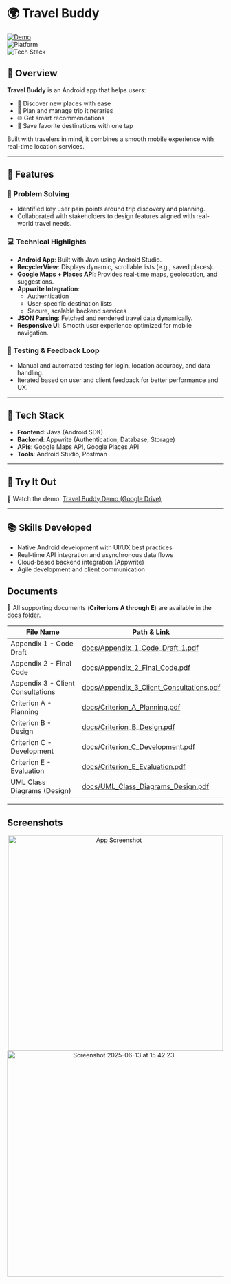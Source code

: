 # 🌍 **Travel Buddy**

[![Demo](https://img.shields.io/badge/Demo-Link-blue?style=for-the-badge&logo=google-drive&logoColor=white)](https://drive.google.com/file/d/1ldB_73UGCHlmKnRBEEyY7yQgRVem_mmq/view)  
![Platform](https://img.shields.io/badge/Platform-Android-green?style=for-the-badge&logo=android&logoColor=white)  
![Tech Stack](https://img.shields.io/badge/Tech%20Stack-Java%20|%20Appwrite%20|%20Google%20Maps%20API-orange?style=for-the-badge)


## 🚀 Overview

**Travel Buddy** is an Android app that helps users:
- 🧭 Discover new places with ease  
- 📅 Plan and manage trip itineraries  
- 🌐 Get smart recommendations  
- 📍 Save favorite destinations with one tap  

Built with travelers in mind, it combines a smooth mobile experience with real-time location services.

---

## 🔑 Features

### 🧠 Problem Solving
- Identified key user pain points around trip discovery and planning.
- Collaborated with stakeholders to design features aligned with real-world travel needs.

### 💻 Technical Highlights
- **Android App**: Built with Java using Android Studio.
- **RecyclerView**: Displays dynamic, scrollable lists (e.g., saved places).
- **Google Maps + Places API**: Provides real-time maps, geolocation, and suggestions.
- **Appwrite Integration**:
  - Authentication
  - User-specific destination lists
  - Secure, scalable backend services
- **JSON Parsing**: Fetched and rendered travel data dynamically.
- **Responsive UI**: Smooth user experience optimized for mobile navigation.

### 🔁 Testing & Feedback Loop
- Manual and automated testing for login, location accuracy, and data handling.
- Iterated based on user and client feedback for better performance and UX.

---

## 🧰 Tech Stack

- **Frontend**: Java (Android SDK)  
- **Backend**: Appwrite (Authentication, Database, Storage)  
- **APIs**: Google Maps API, Google Places API  
- **Tools**: Android Studio, Postman

---
## 👀 Try It Out

🎥 Watch the demo: [Travel Buddy Demo (Google Drive)](https://drive.google.com/file/d/1ldB_73UGCHlmKnRBEEyY7yQgRVem_mmq/view)

---

## 📚 Skills Developed

- Native Android development with UI/UX best practices  
- Real-time API integration and asynchronous data flows  
- Cloud-based backend integration (Appwrite)  
- Agile development and client communication

## **Documents**  
📄 All supporting documents (**Criterions A through E**) are available in the [docs folder](./docs).


| File Name                          | Path & Link |
|-----------------------------------|-------------|
| Appendix 1 - Code Draft           | [docs/Appendix_1_Code_Draft_1.pdf](https://github.com/sarveshtiku/Travel-Buddy-Android-Application/blob/main/docs/Appendix_1_Code_Draft_1.pdf) |
| Appendix 2 - Final Code           | [docs/Appendix_2_Final_Code.pdf](https://github.com/sarveshtiku/Travel-Buddy-Android-Application/blob/main/docs/Appendix_2_Final_Code.pdf) |
| Appendix 3 - Client Consultations | [docs/Appendix_3_Client_Consultations.pdf](https://github.com/sarveshtiku/Travel-Buddy-Android-Application/blob/main/docs/Appendix_3_Client_Consultations.pdf) |
| Criterion A - Planning            | [docs/Criterion_A_Planning.pdf](https://github.com/sarveshtiku/Travel-Buddy-Android-Application/blob/main/docs/Criterion_A_Planning.pdf) |
| Criterion B - Design              | [docs/Criterion_B_Design.pdf](https://github.com/sarveshtiku/Travel-Buddy-Android-Application/blob/main/docs/Criterion_B_Design.pdf) |
| Criterion C - Development         | [docs/Criterion_C_Development.pdf](https://github.com/sarveshtiku/Travel-Buddy-Android-Application/blob/main/docs/Criterion_C_Development.pdf) |
| Criterion E - Evaluation          | [docs/Criterion_E_Evaluation.pdf](https://github.com/sarveshtiku/Travel-Buddy-Android-Application/blob/main/docs/Criterion_E_Evaluation.pdf) |
| UML Class Diagrams (Design)       | [docs/UML_Class_Diagrams_Design.pdf](https://github.com/sarveshtiku/Travel-Buddy-Android-Application/blob/main/docs/UML_Class_Diagrams_Design.pdf) |

---

## **Screenshots**
<div align="center">
    <img src="https://github.com/user-attachments/assets/32329595-2ff0-4102-98c4-fae41e2ee474" alt="App Screenshot" width="500px">
    <img width="526" alt="Screenshot 2025-06-13 at 15 42 23" src="https://github.com/user-attachments/assets/55799a5a-b755-46ca-89ed-5cfebddaedc7" />

</div>
